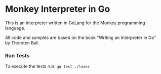 # Monkey Interpreter in Go
This is an interpreter written in GoLang for the Monkey programming language. 

All code and samples are based on the book "Writing an Interpreter in Go" by Thorsten Ball.  

### Run Tests
To execute the tests run: `go test ./lexer`
